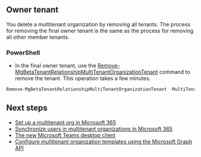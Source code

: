 ## Owner tenant

You delete a multitenant organization by removing all tenants. The process for removing the final owner tenant is the same as the process for removing all other member tenants.

### PowerShell

- In the final owner tenant, use the [Remove-MgBetaTenantRelationshipMultiTenantOrganizationTenant](https://learn.microsoft.com/en-us/powershell/module/microsoft.graph.tenantrelationships/remove-mgbetatenantrelationshipmultitenantorganizationtenant?view=graph-powershell-beta) command to remove the tenant. This operation takes a few minutes.

```powershell
Remove-MgBetaTenantRelationshipMultiTenantOrganizationTenant -MultiTenantOrganizationMemberId $OwnerTenantId
```

## Next steps

- [Set up a multitenant org in Microsoft 365](https://learn.microsoft.com/en-us/microsoft-365/enterprise/set-up-multitenant-org)
- [Synchronize users in multitenant organizations in Microsoft 365](https://learn.microsoft.com/en-us/microsoft-365/enterprise/synchronize-users)
- [The new Microsoft Teams desktop client](https://aka.ms/GetTeams)
- [Configure multitenant organization templates using the Microsoft Graph API](https://learn.microsoft.com/en-us/graph/api/resources/multitenantorganization?view=graph-rest-beta)